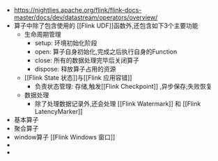 - https://nightlies.apache.org/flink/flink-docs-master/docs/dev/datastream/operators/overview/
- 算子中除了包含使用的 [[Flink UDF]]函数外,还包含如下3个主要功能
	- 生命周期管理
		- setup: 环境初始化阶段
		- open: 算子自身初始化,完成之后执行自身的Function
		- close: 所有的数据处理完毕后关闭算子
		- dispose: 释放算子占用的资源
	- [[Flink State 状态]]与[[Flink 应用容错]]
		- 负责状态管理: 存储,触发[[Flink Checkpoint]] ,异步保存;失败恢复
	- 数据处理
		- 除了处理数据记录外,还会处理 [[Flink Watermark]] 和 [[Flink LatencyMarker]]
- 基本算子
- 聚合算子
- window算子 [[Flink Windows 窗口]]
-
-